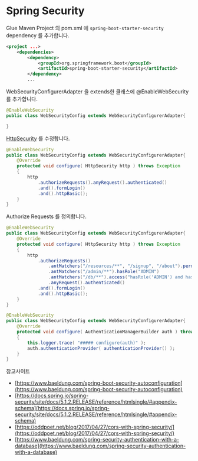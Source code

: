 # Spring Security

Glue Maven Project 의 pom.xml 에 `spring-boot-starter-security` dependency 를 추가합니다.

```xml
<project ...>
	<dependencies>
		<dependency>
			<groupId>org.springframework.boot</groupId>
			<artifactId>spring-boot-starter-security</artifactId>
		</dependency>
        ...
```

WebSecurityConfigurerAdapter 을 extends한 클래스에 @EnableWebSecurity 를 추가합니다. 

```java
@EnableWebSecurity
public class WebSecurityConfig extends WebSecurityConfigurerAdapter{

}
```

[HttpSecurity](https://docs.spring.io/spring-security/site/docs/5.1.2.RELEASE/reference/htmlsingle/#jc-httpsecurity) 를 수정합니다.

```java
@EnableWebSecurity
public class WebSecurityConfig extends WebSecurityConfigurerAdapter{
    @Override
    protected void configure( HttpSecurity http ) throws Exception
    {
		http
            .authorizeRequests().anyRequest().authenticated()
            .and().formLogin()
            .and().httpBasic();
    }
}
```

Authorize Requests 를 정의합니다.

```java
@EnableWebSecurity
public class WebSecurityConfig extends WebSecurityConfigurerAdapter{
    @Override
    protected void configure( HttpSecurity http ) throws Exception
    {
		http
            .authorizeRequests()
                .antMatchers("/resources/**", "/signup", "/about").permitAll()
                .antMatchers("/admin/**").hasRole("ADMIN")
                .antMatchers("/db/**").access("hasRole('ADMIN') and hasRole('DBA')")
                .anyRequest().authenticated()
            .and().formLogin()
            .and().httpBasic();
    }
}
```


```java
@EnableWebSecurity
public class WebSecurityConfig extends WebSecurityConfigurerAdapter{
	@Override
    protected void configure( AuthenticationManagerBuilder auth ) throws Exception
    {
        this.logger.trace( "##### configure(auth)" );
        auth.authenticationProvider( authenticationProvider() );
    }
}
```

참고사이트
* [https://www.baeldung.com/spring-boot-security-autoconfiguration](https://www.baeldung.com/spring-boot-security-autoconfiguration) 
* [https://docs.spring.io/spring-security/site/docs/5.1.2.RELEASE/reference/htmlsingle/#appendix-schema](https://docs.spring.io/spring-security/site/docs/5.1.2.RELEASE/reference/htmlsingle/#appendix-schema)
* [https://oddpoet.net/blog/2017/04/27/cors-with-spring-security/](https://oddpoet.net/blog/2017/04/27/cors-with-spring-security/)
* [https://www.baeldung.com/spring-security-authentication-with-a-database](https://www.baeldung.com/spring-security-authentication-with-a-database)
